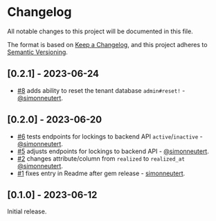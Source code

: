 # Changelog

All notable changes to this project will be documented in this file.

The format is based on [Keep a Changelog](https://keepachangelog.com/en/1.0.0/),
and this project adheres to [Semantic Versioning](https://semver.org/spec/v2.0.0.html).

## [0.2.1] - 2023-06-24

- [#8](https://github.com/simonneutert/ka-ching-client/pull/8) adds ability to reset the tenant database `admin#reset!` - [@simonneutert](https://github.com/simonneutert).

## [0.2.0] - 2023-06-20

- [#6](https://github.com/simonneutert/ka-ching-client/pull/6) tests endpoints for lockings to backend API `active`/`inactive` - [@simonneutert](https://github.com/simonneutert).
- [#5](https://github.com/simonneutert/ka-ching-client/pull/5) adjusts endpoints for lockings to backend API - [@simonneutert](https://github.com/simonneutert).
- [#2](https://github.com/simonneutert/ka-ching-backend/pull/2) changes attribute/column from `realized` to `realized_at` [@simonneutert](https://github.com/simonneutert).
- [#1](https://github.com/simonneutert/ka-ching-client/pull/1) fixes entry in Readme after gem release - [simonneutert](https://github.com/simonneutert).

## [0.1.0] - 2023-06-12

Initial release.
